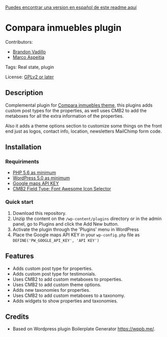 [Puedes encontrar una version en español de este readme aquí](./README-es.md)

Compara inmuebles plugin
==
Contributors: 
* [Brandon Vadillo](https://github.com/BrandonVG)
* [Marco Aspeitia](https://github.com/marcoAspeitia31)

Tags: Real state, plugin

License: [GPLv2 or later](http://www.gnu.org/licenses/gpl-2.0.html)

## Description

Complemental plugin for [Compara inmuebles theme](https://github.com/BrandonVadilloDev/Compara-inmuebles-theme), this plugins adds custom post types for the properties, as well uses CMB2 to add the metaboxes for all the extra information of the properties.

Also it adds a theme options section to customize some things on the front end just as logos, contact info, location, newsletters MailChimp form code.

## Installation 

### Requiriments 
- [PHP 5.6 as minimum](https://www.php.net/downloads.php)
- [WordPress 5.0 as minimum](https://wordpress.org/download/)
- [Google maps API KEY](https://developers.google.com/maps/documentation/javascript/get-api-key?hl=es)
- [CMB2 Field Type: Font Awesome Icon Selector](https://github.com/serkanalgur/cmb2-field-faiconselect)

### Quick start

1. Download this repository.
2. Unzip the content on the `/wp-content/plugins` directory or in the admin panel, go to Plugins and click the Add New button.
1. Activate the plugin through the 'Plugins' menu in WordPress
1. Place the Google maps API KEY in your `wp-config.php` file as `DEFINE('PW_GOOGLE_API_KEY', 'API KEY')`

## Features
-   Adds custom post type for properties.
-   Adds custom post type for testimonials.
-   Uses CMB2 to add custom metaboxes to properties.
-   Uses CMB2 to add custom theme options.
-   Adds new taxonomies for properties.
-   Uses CMB2 to add custom metaboxes to a taxonomy.
-   Adds widgets to show properties and taxonomies.


## Credits
* Based on Wordpress plugin Boilerplate Generator https://wppb.me/.
